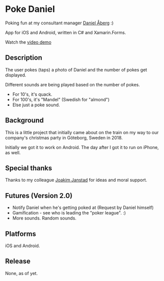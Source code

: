 # Poke Daniel

Poking fun at my consultant manager [Daniel Åberg](https://se.linkedin.com/in/abergdaniel) :)

App for iOS and Android, written in C# and Xamarin.Forms.

Watch the [video demo](https://www.youtube.com/watch?v=09-_cwFmLh0)

## Description
The user pokes (taps) a photo of Daniel and the number of pokes get displayed.

Different sounds are being played based on the number of pokes.

* For 10's, it's quack.
* For 100's, it's "Mandel" (Swedish for "almond")
* Else just a poke sound.

## Background
This is a little project that initially came about on the train on my way to our company's christmas party in Göteborg, Sweden in 2018.

Initially we got it to work on Android. The day after I got it to run on iPhone, as well.

## Special thanks
Thanks to my colleague [Joakim Janstad](https://www.linkedin.com/in/joakimjanstad) for ideas and moral support.

## Futures (Version 2.0)
* Notify Daniel when he's getting poked at (Request by Daniel himself)
* Gamification - see who is leading the "poker league". :)
* More sounds. Random sounds.

## Platforms
iOS and Android.

## Release
None, as of yet.